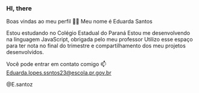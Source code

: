 ### HI, there
Boas vindas ao meu perfil 💙💙
Meu nome é Eduarda Santos

Estou estudando no Colégio Estadual do Paraná
Estou me desenvolvendo na linguagem JavaScript, obrigada pelo meu professor
Utilizo esse espaço para ter nota no final do trimestre e compartilhamento dos meu projetos desenvolvidos.

Você pode entrar em contato comigo 📫
Eduarda.lopes.ssntos23@escola.pr.gov.br

@E.santoz
